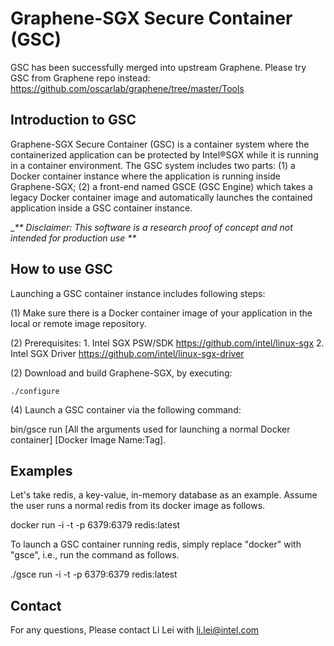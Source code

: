 # Graphene-SGX Secure Container (GSC)

GSC has been successfully merged into upstream Graphene. Please try GSC from Graphene repo instead: https://github.com/oscarlab/graphene/tree/master/Tools

## Introduction to GSC
Graphene-SGX Secure Container (GSC) is a container system where the containerized application can be protected by Intel:registered:SGX while it is running in a container environment. The GSC system includes two parts: (1) a Docker container instance where the application is running inside Graphene-SGX; (2) a front-end named GSCE (GSC Engine) which takes a legacy Docker container image and automatically launches the contained application inside a GSC container instance.

__** Disclaimer: This software is a research proof of concept and not intended for production use **_


## How to use GSC
Launching a GSC container instance includes following steps:

(1) Make sure there is a Docker container image of your application in the local or remote image repository.

(2) Prerequisites: 
    1. Intel SGX PSW/SDK https://github.com/intel/linux-sgx
    2. Intel SGX Driver https://github.com/intel/linux-sgx-driver

(2) Download and build Graphene-SGX, by executing:
    
    ./configure

(4) Launch a GSC container via the following command:

   bin/gsce run [All the arguments used for launching a normal Docker container] [Docker Image Name:Tag].
   
## Examples

Let's take redis, a key-value, in-memory database as an example. Assume the user runs a normal redis from its docker image as follows.

docker run -i -t -p 6379:6379 redis:latest

To launch a GSC container running redis, simply replace "docker" with "gsce", i.e., run the command as follows.

./gsce run -i -t -p 6379:6379 redis:latest


## Contact
For any questions, Please contact Li Lei with li.lei@intel.com
